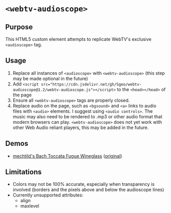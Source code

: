 # `<webtv-audioscope>`

## Purpose

This HTML5 custom element attempts to replicate WebTV's exclusive `<audioscope>` tag.

## Usage

1. Replace all instances of `<audioscope>` with `<webtv-audioscope>` (this step may be made optional in the future)
2. Add `<script src="https://cdn.jsdelivr.net/gh/Sgeo/webtv-audioscope@1.2/webtv-audioscope.js"></script>` to the `<head></head>` of the page
3. Ensure all `<webtv-audioscope>` tags are properly closed.
4. Replace audio on the page, such as `<bgsound>` and `<a>` links to audio files with `<audio>` elements. I suggest using `<audio controls>`. The music may also need to be rendered to .mp3 or other audio format that modern browsers can play. `<webtv-audioscope>` does not yet work with other Web Audio reliant players, this may be added in the future.

## Demos

* [mechtild's Bach Toccata Fugue Wineglass](https://sgeo.github.io/webtv-audioscope/scopeglass-bach.html) ([original](http://wtv-zone.com/mechtild/scopeglass-bach.html))

## Limitations

* Colors may not be 100% accurate, especially when transparency is involved (borders and the pixels above and below the audioscope lines)
* Currently unsupported attributes:
    * align
    * maxlevel